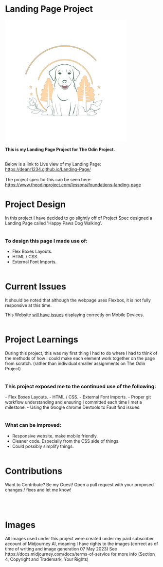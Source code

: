 <h1>Landing Page Project</h1>
<img src="./images/logo.svg" width="400"/>

<strong>This is my Landing Page Project for The Odin Project.</strong>
<br/><br/>

Below is a link to Live view of my Landing Page: \
https://deanr1234.github.io/Landing-Page/
<br/><br/>
The project spec for this can be seen here: \
https://www.theodinproject.com/lessons/foundations-landing-page



<h1>Project Design</h1>
In this project I have decided to go slightly off of Project Spec designed a Landing Page called 'Happy Paws Dog Walking'.
<br/><br/>
<h3>To design this page I made use of:</h3>

- Flex Boxes Layouts.
- HTML / CSS.
- External Font Imports.
  <br/><br/>

<h1>Current Issues</h1>

It should be noted that although the webpage uses Flexbox, it is not fully responsive at this time.

This Website <u>will have issues</u> displaying correctly on Mobile Devices.
<br/><br/>

<h1>Project Learnings</h1>
During this project, this was my first thing I had to do where I had to think of the methods of how I could make each element work together on the page from scratch. (rather than individual smaller assignments on The Odin Project)
<br/><br/>

<h3>This project exposed me to the continued use of the following:</h3>
- Flex Boxes Layouts.
- HTML / CSS.
- External Font Imports.
- Proper git workflow understanding and ensuring I committed each time I met a milestone.
- Using the Google chrome Devtools to Fault find issues.
<br/><br/>
<h3>What can be improved:</h3>

- Responsive website, make mobile friendly.
- Cleaner code. Especially from the CSS side of things.
- Could possibly simplify things.
  <br/><br/>

<h1>Contributions</h1>
Want to Contribute? Be my Guest! Open a pull request with your proposed changes / fixes and let me know!
<br/><br/>
<br/><br/>

<h1>Images</h1>
All Images used under this project were created under my paid subscriber account of Midjourney AI, meaning I have rights to the images (correct as of time of writing and image generation 07 May 2023) See https://docs.midjourney.com/docs/terms-of-service for more info (Section 4, Copyright and Trademark, Your Rights)
